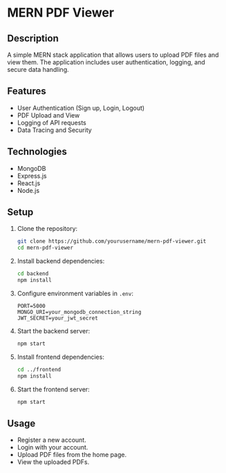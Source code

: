 # MERN PDF Viewer

## Description

A simple MERN stack application that allows users to upload PDF files and view them. The application includes user authentication, logging, and secure data handling.

## Features

- User Authentication (Sign up, Login, Logout)
- PDF Upload and View
- Logging of API requests
- Data Tracing and Security

## Technologies

- MongoDB
- Express.js
- React.js
- Node.js

## Setup

1. Clone the repository:
    ```bash
    git clone https://github.com/yourusername/mern-pdf-viewer.git
    cd mern-pdf-viewer
    ```

2. Install backend dependencies:
    ```bash
    cd backend
    npm install
    ```

3. Configure environment variables in `.env`:
    ```
    PORT=5000
    MONGO_URI=your_mongodb_connection_string
    JWT_SECRET=your_jwt_secret
    ```

4. Start the backend server:
    ```bash
    npm start
    ```

5. Install frontend dependencies:
    ```bash
    cd ../frontend
    npm install
    ```

6. Start the frontend server:
    ```bash
    npm start
    ```

## Usage

- Register a new account.
- Login with your account.
- Upload PDF files from the home page.
- View the uploaded PDFs.



